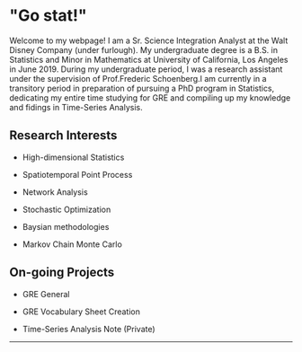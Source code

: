 # "Go stat!"

Welcome to my webpage! I am a Sr. Science Integration Analyst at the Walt Disney Company (under furlough). My undergraduate degree is a B.S. in Statistics and Minor in Mathematics at University of California, Los Angeles in June 2019. During my undergraduate period, I was a research assistant under the supervision of Prof.Frederic Schoenberg.I am currently in a transitory period in preparation of pursuing a PhD program in Statistics, dedicating my entire time studying for GRE and compiling up my knowledge and fidings in Time-Series Analysis.

## Research Interests

- High-dimensional Statistics

- Spatiotemporal Point Process

- Network Analysis

- Stochastic Optimization

- Baysian methodologies

- Markov Chain Monte Carlo

## On-going Projects

- GRE General

- GRE Vocabulary Sheet Creation

- Time-Series Analysis Note (Private)



---


